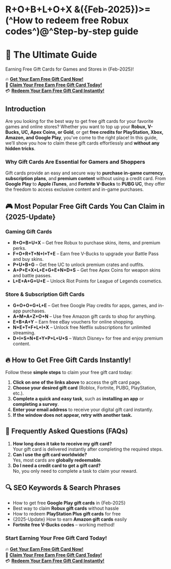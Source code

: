 # R+O+B+L+O+X &amp;({Feb-2025})>=(^How to redeem free Robux codes^)@^Step-by-step guide
# 🎁 The Ultimate Guide 
Earning Free Gift Cards for Games and Stores in {Feb-2025}!

🔥 **[Get Your Earn Free Gift Card Now!](https://www.apkhub.site/)**  
🎁 **[Claim Your Free Earn Free Gift Card Today!](https://www.apkhub.site/)**  
💳 **[Redeem Your Earn Free Gift Card Instantly!](https://www.apkhub.site/)**  

## Introduction

Are you looking for the best way to get free gift cards for your favorite games and online stores? Whether you want to top up your **Robux, V-Bucks, UC, Apex Coins, or Gold**, or get **free credits for PlayStation, Xbox, Amazon, and Google Play**, you've come to the right place! In this guide, we’ll show you how to claim these gift cards effortlessly and **without any hidden tricks**.

### Why Gift Cards Are Essential for Gamers and Shoppers

Gift cards provide an easy and secure way to **purchase in-game currency**, **subscription plans**, and **premium content** without using a credit card. From **Google Play** to **Apple iTunes**, and **Fortnite V-Bucks** to **PUBG UC**, they offer the freedom to access exclusive content and in-game purchases. 

## 🎮 Most Popular Free Gift Cards You Can Claim in {2025-Update}

### **Gaming Gift Cards**
- **R+O+B+U+X** – Get free Robux to purchase skins, items, and premium perks.
- **F+O+R+T+N+I+T+E** – Earn free V-Bucks to upgrade your Battle Pass and buy skins.
- **P+U+B+G** – Get free UC to unlock premium crates and outfits.
- **A+P+E+X+L+E+G+E+N+D+S** – Get free Apex Coins for weapon skins and battle passes.
- **L+E+A+G+U+E** – Unlock Riot Points for League of Legends cosmetics.

### **Store & Subscription Gift Cards**
- **G+O+O+G+L+E** – Get free Google Play credits for apps, games, and in-app purchases.
- **A+M+A+Z+O+N** – Use free Amazon gift cards to shop for anything.
- **E+B+A+Y** – Earn free eBay vouchers for online shopping.
- **N+E+T+F+L+I+X** – Unlock free Netflix subscriptions for unlimited streaming.
- **D+I+S+N+E+Y+P+L+U+S** – Watch Disney+ for free and enjoy premium content.

## 🔥 How to Get Free Gift Cards Instantly!

Follow these **simple steps** to claim your free gift card today:

1. **Click on one of the links above** to access the gift card page.
2. **Choose your desired gift card** (Roblox, Fortnite, PUBG, PlayStation, etc.).
3. **Complete a quick and easy task**, such as **installing an app** or **completing a survey**.
4. **Enter your email address** to receive your digital gift card instantly.
5. **If the window does not appear, retry with another task.**

## 🎯 Frequently Asked Questions (FAQs)

1. **How long does it take to receive my gift card?**  
   Your gift card is delivered instantly after completing the required steps.
2. **Can I use the gift card worldwide?**  
   Yes, most cards are **globally redeemable**.
3. **Do I need a credit card to get a gift card?**  
   No, you only need to complete a task to claim your reward.

## 🔍 SEO Keywords & Search Phrases

- How to get free **Google Play gift cards** in {Feb-2025}
- Best way to claim **Robux gift cards** without hassle
- How to redeem **PlayStation Plus gift cards** for free
- {2025-Update} How to earn **Amazon gift cards** easily
- **Fortnite free V-Bucks codes** – working method!

### **Start Earning Your Free Gift Card Today!**

🔥 **[Get Your Earn Free Gift Card Now!](https://www.apkhub.site/)**  
🎁 **[Claim Your Free Earn Free Gift Card Today!](https://www.apkhub.site/)**  
💳 **[Redeem Your Earn Free Gift Card Instantly!](https://www.apkhub.site/)**
